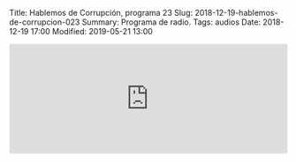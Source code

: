 Title: Hablemos de Corrupción, programa 23
Slug: 2018-12-19-hablemos-de-corrupcion-023
Summary: Programa de radio.
Tags: audios
Date: 2018-12-19 17:00
Modified: 2019-05-21 13:00


<iframe id='audio_36153486' frameborder='0' allowfullscreen='' scrolling='no' height='200' style='border:1px solid #EEE; box-sizing:border-box; width:100%;' src="https://mx.ivoox.com/es/player_ej_36153486_4_1.html?c1=ff6600"></iframe>
